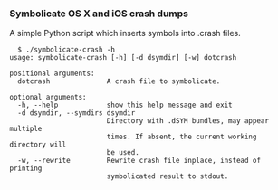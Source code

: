 ### Symbolicate OS X and iOS crash dumps

A simple Python script which inserts symbols into .crash files.

      $ ./symbolicate-crash -h
    usage: symbolicate-crash [-h] [-d dsymdir] [-w] dotcrash

    positional arguments:
      dotcrash              A crash file to symbolicate.

    optional arguments:
      -h, --help            show this help message and exit
      -d dsymdir, --symdirs dsymdir
                            Directory with .dSYM bundles, may appear multiple
                            times. If absent, the current working directory will
                            be used.
      -w, --rewrite         Rewrite crash file inplace, instead of printing
                            symbolicated result to stdout.

